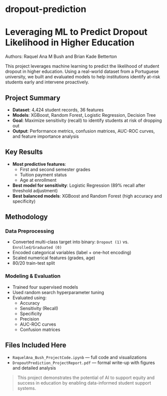 # dropout-prediction
# Leveraging ML to Predict Dropout Likelihood in Higher Education

Authors: Raquel Ana M Bush and Brian Kade Betterton

This project leverages machine learning to predict the likelihood of student dropout in higher education. Using a real-world dataset from a Portuguese university, we built and evaluated models to help institutions identify at-risk students early and intervene proactively.

## Project Summary

- **Dataset**: 4,424 student records, 36 features  
- **Models**: XGBoost, Random Forest, Logistic Regression, Decision Tree  
- **Goal**: Maximize sensitivity (recall) to identify students at risk of dropping out  
- **Output**: Performance metrics, confusion matrices, AUC-ROC curves, and feature importance analysis

## Key Results

- **Most predictive features**:
  - First and second semester grades
  - Tuition payment status
  - Age at enrollment
- **Best model for sensitivity**: Logistic Regression (89% recall after threshold adjustment)
- **Best balanced models**: XGBoost and Random Forest (high accuracy and specificity)

## Methodology

### Data Preprocessing
- Converted multi-class target into binary: `Dropout (1)` vs. `Enrolled/Graduated (0)`
- Encoded categorical variables (label + one-hot encoding)
- Scaled numerical features (grades, age)
- 80/20 train-test split

### Modeling & Evaluation
- Trained four supervised models
- Used random search hyperparameter tuning
- Evaluated using:
  - Accuracy
  - Sensitivity (Recall)
  - Specificity
  - Precision
  - AUC-ROC curves
  - Confusion matrices

## Files Included Here

- `RaquelAna_Bush_ProjectCode.ipynb` — full code and visualizations
- `DropoutPrediction_ProjectReport.pdf` — formal write-up with figures and detailed analysis


> This project demonstrates the potential of AI to support equity and success in education by enabling data-informed student support systems.

